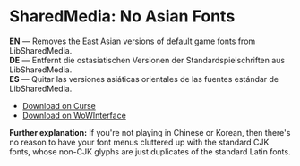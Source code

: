 SharedMedia: No Asian Fonts
==============================

**EN** — Removes the East Asian versions of default game fonts from LibSharedMedia.  
**DE** — Entfernt die ostasiatischen Versionen der Standardspielschriften aus LibSharedMedia.  
**ES** — Quitar las versiones asiáticas orientales de las fuentes estándar de LibSharedMedia.

* [Download on Curse](https://www.curseforge.com/wow/addons/sharedmedia-no-cjk-fonts)
* [Download on WoWInterface](https://www.wowinterface.com/downloads/info21961-SharedMediaNoCJKFonts.html)

**Further explanation:** If you're not playing in Chinese or Korean, then there's no reason to have your font menus cluttered up with the standard CJK fonts, whose non-CJK glyphs are just duplicates of the standard Latin fonts.
